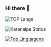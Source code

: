 ### Hi there 👋

<!--
**jsdana/jsdana** is a ✨ _special_ ✨ repository because its `README.md` (this file) appears on your GitHub profile.

Here are some ideas to get you started:

- 🔭 I’m currently working on ...
- 🌱 I’m currently learning ...
- 👯 I’m looking to collaborate on ...
- 🤔 I’m looking for help with ...
- 💬 Ask me about ...
- 📫 How to reach me: ...
- 😄 Pronouns: ...
- ⚡ Fun fact: ...
-->
![TOP Langs](https://github-readme-stats.vercel.app/api/top-langs/?username=jsdana&size_weight=0.5&count_weight=0.5&layout=donut&langs_count=8&theme=dracula)

![Karanalpe Status](https://github-readme-stats.vercel.app/api?username=karanalpe&show_icons=true)

[![Top Linguagens](https://github-readme-stats.vercel.app/api/top-langs/?username=karanalpe&layout=compact)](https://github.com/anuraghazra/github-readme-stats)

